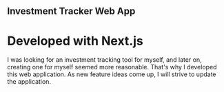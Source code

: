 
## Investment Tracker Web App

# Developed with Next.js


I was looking for an investment tracking tool for myself, and later on, creating one for myself seemed more reasonable. That's why I developed this web application. As new feature ideas come up, I will strive to update the application.